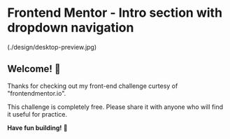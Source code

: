 # Frontend Mentor - Intro section with dropdown navigation

(./design/desktop-preview.jpg)

## Welcome! 👋

Thanks for checking out my front-end challenge curtesy of "frontendmentor.io".

This challenge is completely free. Please share it with anyone who will find it useful for practice.

**Have fun building!** 🚀
